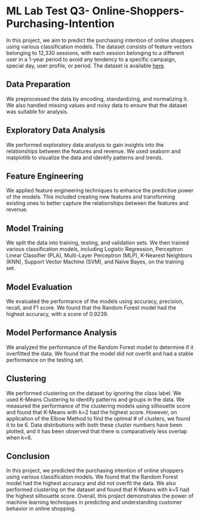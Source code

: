 # ML Lab Test Q3- Online-Shoppers-Purchasing-Intention

In this project, we aim to predict the purchasing intention of online shoppers using various classification models. The dataset consists of feature vectors belonging to 12,330 sessions, with each session belonging to a different user in a 1-year period to avoid any tendency to a specific campaign, special day, user profile, or period. The dataset is available [here](https://archive.ics.uci.edu/dataset/468/online+shoppers+purchasing+intention+dataset).

## Data Preparation

We preprocessed the data by encoding, standardizing, and normalizing it. We also handled missing values and noisy data to ensure that the dataset was suitable for analysis.

## Exploratory Data Analysis

We performed exploratory data analysis to gain insights into the relationships between the features and revenue. We used seaborn and matplotlib to visualize the data and identify patterns and trends.

## Feature Engineering

We applied feature engineering techniques to enhance the predictive power of the models. This included creating new features and transforming existing ones to better capture the relationships between the features and revenue.

## Model Training

We split the data into training, testing, and validation sets. We then trained various classification models, including Logistic Regression, Perceptron Linear Classifier (PLA), Multi-Layer Perceptron (MLP), K-Nearest Neighbors (KNN), Support Vector Machine (SVM), and Naïve Bayes, on the training set.

## Model Evaluation

We evaluated the performance of the models using accuracy, precision, recall, and F1 score. We found that the Random Forest model had the highest accuracy, with a score of 0.9239.

## Model Performance Analysis

We analyzed the performance of the Random Forest model to determine if it overfitted the data. We found that the model did not overfit and had a stable performance on the testing set.

## Clustering

We performed clustering on the dataset by ignoring the class label. We used K-Means Clustering to identify patterns and groups in the data. We measured the performance of the clustering models using silhouette score and found that K-Means with k=2 had the highest score. However, on application of the Elbow Method to find the optimal # of clusters, we found it to be 6. Data distributions with both these cluster numbers have been plotted, and it has been observed that there is comparatively less overlap when k=6.

## Conclusion

In this project, we predicted the purchasing intention of online shoppers using various classification models. We found that the Random Forest model had the highest accuracy and did not overfit the data. We also performed clustering on the dataset and found that K-Means with k=5 had the highest silhouette score. Overall, this project demonstrates the power of machine learning techniques in predicting and understanding customer behavior in online shopping.

